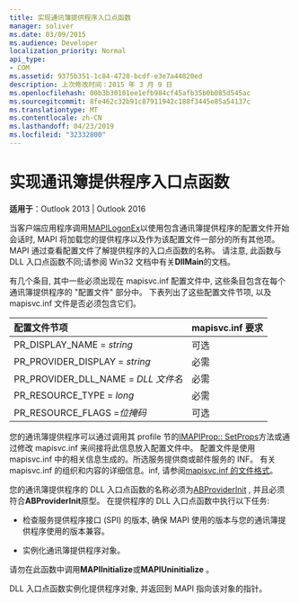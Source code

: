 ```yaml
---
title: 实现通讯簿提供程序入口点函数
manager: soliver
ms.date: 03/09/2015
ms.audience: Developer
localization_priority: Normal
api_type:
- COM
ms.assetid: 9375b351-1c84-4728-bcdf-e3e7a44820ed
description: 上次修改时间：2015 年 3 月 9 日
ms.openlocfilehash: 00b3b30101ee1efb984cf45afb35b0b085d545ac
ms.sourcegitcommit: 8fe462c32b91c87911942c188f3445e85a54137c
ms.translationtype: MT
ms.contentlocale: zh-CN
ms.lasthandoff: 04/23/2019
ms.locfileid: "32332800"
---
```

# <a name="implementing-an-address-book-provider-entry-point-function"></a>实现通讯簿提供程序入口点函数

  
  
**适用于**：Outlook 2013 | Outlook 2016 
  
当客户端应用程序调用[MAPILogonEx](mapilogonex.md)以使用包含通讯簿提供程序的配置文件开始会话时, MAPI 将加载您的提供程序以及作为该配置文件一部分的所有其他项。 MAPI 通过查看配置文件了解提供程序的入口点函数的名称。 请注意, 此函数与 DLL 入口点函数不同;请参阅 Win32 文档中有关**DllMain**的文档。 
  
有几个条目, 其中一些必须出现在 mapisvc.inf 配置文件中, 这些条目包含在每个通讯簿提供程序的 "配置文件" 部分中。 下表列出了这些配置文件节项, 以及 mapisvc.inf 文件是否必须包含它们。
  
|**配置文件节项**|**mapisvc.inf 要求**|
|:-----|:-----|
|PR_DISPLAY_NAME = _string_ <br/> |可选  <br/> |
|PR_PROVIDER_DISPLAY = _string_ <br/> |必需  <br/> |
|PR_PROVIDER_DLL_NAME = _DLL 文件名_ <br/> |必需  <br/> |
|PR_RESOURCE_TYPE = _long_ <br/> |必需  <br/> |
|PR_RESOURCE_FLAGS =_位掩码_ <br/> |可选  <br/> |
   
您的通讯簿提供程序可以通过调用其 profile 节的[IMAPIProp:: SetProps](imapiprop-setprops.md)方法或通过修改 mapisvc.inf 来间接将此信息放入配置文件中。 配置文件是使用 mapisvc.inf 中的相关信息生成的。所选服务提供商或邮件服务的 INF。 有关 mapisvc.inf 的组织和内容的详细信息。inf, 请参阅[mapisvc.inf 的文件格式](file-format-of-mapisvc-inf.md)。
  
您的通讯簿提供程序的 DLL 入口点函数的名称必须为[ABProviderInit](abproviderinit.md) , 并且必须符合**ABProviderInit**原型。 在提供程序的 DLL 入口点函数中执行以下任务: 
  
- 检查服务提供程序接口 (SPI) 的版本, 确保 MAPI 使用的版本与您的通讯簿提供程序使用的版本兼容。
    
- 实例化通讯簿提供程序对象。
    
请勿在此函数中调用**MAPIInitialize**或**MAPIUninitialize** 。 
  
DLL 入口点函数实例化提供程序对象, 并返回到 MAPI 指向该对象的指针。 
  

